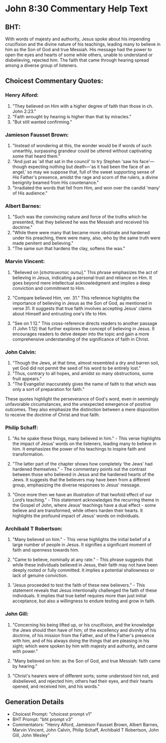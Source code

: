 # John 8:30 Commentary Help Text

## BHT:
With words of majesty and authority, Jesus spoke about his impending crucifixion and the divine nature of his teachings, leading many to believe in him as the Son of God and true Messiah. His message had the power to open the eyes and hearts of some while others, unable to understand or disbelieving, rejected him. The faith that came through hearing spread among a diverse group of listeners.

## Choicest Commentary Quotes:
### Henry Alford:
1. "They believed on Him with a higher degree of faith than those in ch. John 2:23." 
2. "Faith wrought by hearing is higher than that by miracles."
3. "But still wanted confirming."

### Jamieson Fausset Brown:
1. "Instead of wondering at this, the wonder would be if words of such unearthly, surpassing grandeur could be uttered without captivating some that heard them."
2. "And just as 'all that sat in the council' to try Stephen 'saw his face'—though expecting nothing but death—'as it had been the face of an angel,' so may we suppose that, full of the sweet supporting sense of His Father's presence, amidst the rage and scorn of the rulers, a divine benignity beamed from His countenance."
3. "Irradiated the words that fell from Him, and won over the candid 'many' of His audience."

### Albert Barnes:
1. "Such was the convincing nature and force of the truths which he presented, that they believed he was the Messiah and received his doctrine."
2. "While there were many that became more obstinate and hardened under his preaching, there were many, also, who by the same truth were made penitent and believing."
3. "The same sun that hardens the clay, softens the wax."

### Marvin Vincent:
1. "Believed on [επιστευκοτας αυτω]." This phrase emphasizes the act of believing in Jesus, indicating a personal trust and reliance on Him. It goes beyond mere intellectual acknowledgment and implies a deep conviction and commitment to Him.

2. "Compare believed Him, ver. 31." This reference highlights the importance of believing in Jesus as the Son of God, as mentioned in verse 31. It suggests that true faith involves accepting Jesus' claims about Himself and entrusting one's life to Him.

3. "See on 1 12." This cross-reference directs readers to another passage (1 John 1:12) that further explores the concept of believing in Jesus. It encourages readers to delve deeper into the topic and gain a more comprehensive understanding of the significance of faith in Christ.

### John Calvin:
1. "Though the Jews, at that time, almost resembled a dry and barren soil, yet God did not permit the seed of his word to be entirely lost."
2. "Thus, contrary to all hopes, and amidst so many obstructions, some fruit appears."
3. "The Evangelist inaccurately gives the name of faith to that which was only a sort of preparation for faith."

These quotes highlight the perseverance of God's word, even in seemingly unfavorable circumstances, and the unexpected emergence of positive outcomes. They also emphasize the distinction between a mere disposition to receive the doctrine of Christ and true faith.

### Philip Schaff:
1. "As he spake these things, many believed in him." - This verse highlights the impact of Jesus' words on the listeners, leading many to believe in him. It emphasizes the power of his teachings to inspire faith and transformation.

2. "The latter part of the chapter shows how completely ‘the Jews’ had hardened themselves." - The commentary points out the contrast between those who believed in Jesus and the hardened hearts of the Jews. It suggests that the believers may have been from a different group, emphasizing the diverse responses to Jesus' message.

3. "Once more then we have an illustration of that twofold effect of our Lord’s teaching." - This statement acknowledges the recurring theme in the Gospel of John, where Jesus' teachings have a dual effect - some believe and are transformed, while others harden their hearts. It highlights the profound impact of Jesus' words on individuals.

### Archibald T Robertson:
1. "Many believed on him." - This verse highlights the initial belief of a large number of people in Jesus. It signifies a significant moment of faith and openness towards him.

2. "Came to believe, nominally at any rate." - This phrase suggests that while these individuals believed in Jesus, their faith may not have been deeply rooted or fully committed. It implies a potential shallowness or lack of genuine conviction.

3. "Jesus proceeded to test the faith of these new believers." - This statement reveals that Jesus intentionally challenged the faith of these individuals. It implies that true belief requires more than just initial acceptance, but also a willingness to endure testing and grow in faith.

### John Gill:
1. "Concerning his being lifted up, or his crucifixion, and the knowledge the Jews should then have of him; of the excellency and divinity of his doctrine, of his mission from the Father, and of the Father's presence with him, and of his always doing the things that are pleasing in his sight; which were spoken by him with majesty and authority, and came with power."

2. "Many believed on him: as the Son of God, and true Messiah: faith came by hearing."

3. "Christ's hearers were of different sorts; some understood him not, and disbelieved, and rejected him; others had their eyes, and their hearts opened, and received him, and his words."


## Generation Details
- Choicest Prompt: "choicest prompt v1"
- BHT Prompt: "bht prompt v3"
- Commentators: "Henry Alford, Jamieson Fausset Brown, Albert Barnes, Marvin Vincent, John Calvin, Philip Schaff, Archibald T Robertson, John Gill, John Wesley"
